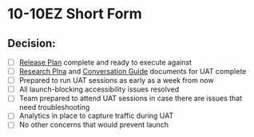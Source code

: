 # 10-10EZ Short Form

## Decision:
- [ ] [Release Plan](https://github.com/department-of-veterans-affairs/va.gov-team/blob/master/products/health-care/application/va-application/Short%20Form/Release%20Plan.md) complete and ready to execute against
- [ ] [Research Plna]() and [Conversation Guide]() documents for UAT complete
- [ ] Prepared to run UAT sessions as early as a week from now
- [ ] All launch-blocking accessibility issues resolved
- [ ] Team prepared to attend UAT sessions in case there are issues that need troubleshooting
- [ ] Analytics in place to capture traffic during UAT
- [ ] No other concerns that would prevent launch
